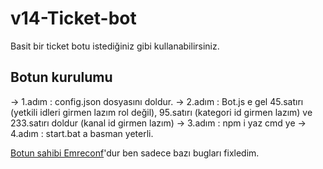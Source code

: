 # v14-Ticket-bot

Basit bir ticket botu istediğiniz gibi kullanabilirsiniz.


## Botun kurulumu
-> 1.adım : config.json dosyasını doldur.
-> 2.adım : Bot.js e gel 45.satırı (yetkili idleri girmen lazım rol değil), 95.satırı (kategori id girmen lazım) ve 233.satırı doldur (kanal id girmen lazım)
-> 3.adım : npm i yaz cmd ye
-> 4.adım : start.bat a basman yeterli.

[Botun sahibi Emreconf](https://instagram.com/emreconf)'dur ben sadece bazı bugları fixledim.
